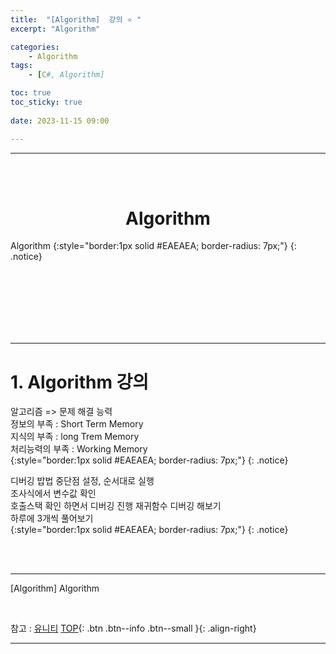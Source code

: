 ```yaml
---
title:  "[Algorithm]  강의 ⭐ "
excerpt: "Algorithm"

categories:
    - Algorithm
tags:
    - [C#, Algorithm]

toc: true
toc_sticky: true
 
date: 2023-11-15 09:00

---
```

- - -


<BR><BR>

<center><H1> Algorithm   </H1></center>
Algorithm  
{:style="border:1px solid #EAEAEA; border-radius: 7px;"}
{: .notice}

<br><br><br><br><br><br>
- - - 

# 1. Algorithm 강의
알고리즘 => 문제 해결 능력   
정보의 부족 : Short Term Memory  
지식의 부족 : long Trem Memory  
처리능력의 부족 : Working Memory  
{:style="border:1px solid #EAEAEA; border-radius: 7px;"}
{: .notice}

디버깅 밥법 
중단점 설정, 순서대로 실행   
조사식에서 변수값 확인  
호출스택 확인 하면서 디버깅 진행
재귀함수 디버깅 해보기  
하루에 3개씩 풀어보기  
{:style="border:1px solid #EAEAEA; border-radius: 7px;"}
{: .notice}


<br><br>
- - - 

[Algorithm] Algorithm

<br>

참고 : [유니티](https://docs.unity3d.com/kr/)
[TOP](#){: .btn .btn--info .btn--small }{: .align-right}
<br>
- - -
